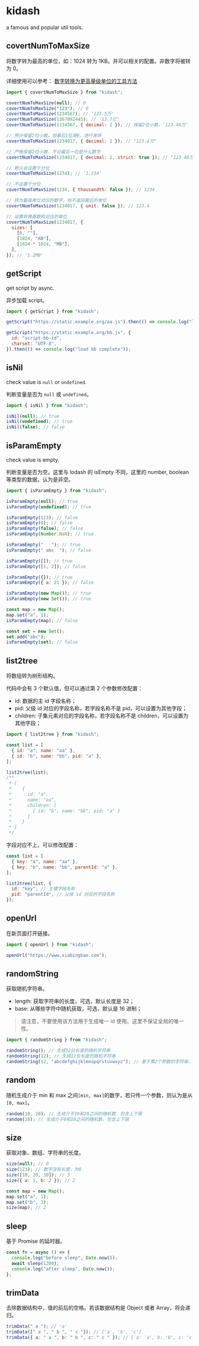 # kidash

a famous and popular util tools.

## covertNumToMaxSize

将数字转为最高的单位，如：1024 转为 1KB。并可以相关的配置。非数字将被转为 0。

详细使用可以参考： [数字转换为更高量级单位的工具方法](https://www.xiabingbao.com/post/fe/covert-num-sel4mj.html)

```javascript
import { covertNumToMaxSize } from "kidash";

covertNumToMaxSize(null); // 0
covertNumToMaxSize("123"); // 0
covertNumToMaxSize(1234567); // '123.5万'
covertNumToMaxSize(1367892445); // '13.7亿'
covertNumToMaxSize(1234567, { decimal: 2 }); // 保留2位小数，'123.46万'

// 预计保留2位小数，但最后1位是0，进行舍弃
covertNumToMaxSize(1234017, { decimal: 2 }); // "123.4万"

// 严格保留2位小数，不论最后一位是什么数字
covertNumToMaxSize(1234017, { decimal: 2, strict: true }); // "123.40万"

// 默认会设置千分位
covertNumToMaxSize(1234); // '1,234'

// 不设置千分位
covertNumToMaxSize(1234, { thousandth: false }); // 1234

// 转为最高单位对应的数字，但不返回最后的单位
covertNumToMaxSize(1234017, { unit: false }); // 123.4

// 设置转换基数和对应的单位
covertNumToMaxSize(1234017, {
  sizes: [
    [0, ""],
    [1024, "KB"],
    [1024 * 1024, "MB"],
  ],
}); // '1.2MB'
```

## getScript

get script by async.

异步加载 script。

```javascript
import { getScript } from "kidash";

getScript("https://static.example.org/aa.js").then(() => console.log("load aa complete"));

getScript("https://static.example.org/bb.js", {
  id: "script-bb-id",
  charset: "UTF-8",
}).then(() => console.log("load bb complete"));
```

## isNil

check value is `null` or `undefined`.

判断变量是否为 `null` 或 `undefined`。

```javascript
import { isNil } from "kidash";

isNil(null); // true
isNil(undefined); // true
isNil(false); // false
```

## isParamEmpty

check value is empty.

判断变量是否为空。这里与 lodash 的 isEmpty 不同，这里的 number, boolean 等类型的数据，认为是非空。

```javascript
import { isParamEmpty } from "kidash";

isParamEmpty(null); // true
isParamEmpty(undefined); // true

isParamEmpty(123); // false
isParamEmpty(0); // false
isParamEmpty(false); // false
isParamEmpty(Number.NaN); // true

isParamEmpty("   "); // true
isParamEmpty(" abc  "); // false

isParamEmpty([]); // true
isParamEmpty([1, 2]); // false

isParamEmpty({}); // true
isParamEmpty({ a: 21 }); // false

isParamEmpty(new Map()); // true
isParamEmpty(new Set()); // true

const map = new Map();
map.set("a", 1);
isParamEmpty(map); // false

const set = new Set();
set.add("abc");
isParamEmpty(set); // false
```

## list2tree

将数组转为树形结构。

代码中会有 3 个默认值，但可以通过第 2 个参数修改配置：

- id: 数据的主 id 字段名称；
- pid: 父级 id 对应的字段名称，若字段名称不是 pid，可以设置为其他字段；
- children: 子集元素对应的字段名称，若字段名称不是 children，可以设置为其他字段；

```javascript
import { list2tree } from "kidash";

const list = [
  { id: "a", name: "aa" },
  { id: "b", name: "bb", pid: "a" },
];

list2tree(list);
/**
 * [
 *    {
 *      id: "a",
 *      name: "aa",
 *      children: [
 *        { id: "b", name: "bb", pid: "a" }
 *      ]
 *    }
 * ]
 */
```

字段对应不上，可以修改配置：

```javascript
const list = [
  { key: "a", name: "aa" },
  { key: "b", name: "bb", parentId: "a" },
];

list2tree(list, {
  id: "key", // 主键字段名称
  pid: "parentId", // 父级 id 对应的字段名称
});
```

## openUrl

在新页面打开链接。

```javascript
import { openUrl } from "kidash";

openUrl("https://www.xiabingbao.com");
```

## randomString

获取随机字符串。

- length: 获取字符串的长度，可选，默认长度是 32；
- base: 从哪些字符中随机获取，可选，默认是 16 进制；

> 请注意，不要使用该方法用于生成唯一 id 使用。这里不保证全局的唯一性。

```javascript
import { randomString } from "kidash";

randomString(); // 生成32位长度的随机字符串
randomString(12); // 生成12位长度的随机字符串
randomString(12, "abcdefghijklmnopqrstuvwxyz"); // 基于第2个参数的字符串，生成随机字符串
```

## random

随机生成介于 min 和 max 之间`[min, max]`的数字，若只传一个参数，则认为是从 `[0, max]`。

```javascript
random(10, 20); // 生成介于10和20之间的随机数，包含上下限
random(10); // 生成介于0和10之间的随机数，包含上下限
```

## size

获取对象、数组、字符串的长度。

```javascript
size(null); // 0
size(123); // 数字没有长度，为0
size([10, 20, 30]); // 3
size({ a: 1, b: 2 }); // 2

const map = new Map();
map.set("a", 1);
map.set("b", 3);
size(map); // 2
```

## sleep

基于 Promise 的延时器。

```javascript
const fn = async () => {
  console.log("before sleep", Date.now());
  await sleep(1200);
  console.log("after sleep", Date.now());
};
```

## trimData

去除数据结构中，值的前后的空格。若该数据结构是 Object 或者 Array，将会递归。

```javascript
trimData(" a "); // 'a'
trimData([" a ", " b ", " c "]); // ['a', 'b', 'c']
trimData({ a: " a ", b: " b ", c: " c " }); // { a: 'a', b: 'b', c: 'c' }
```
